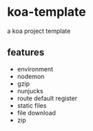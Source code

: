 # koa-template
a koa project template

## features

- environment
- nodemon
- gzip
- nunjucks
- route default register
- static files
- file download
- zip

